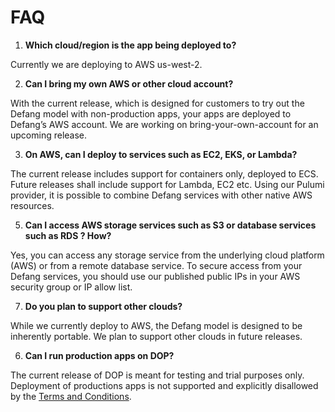# FAQ

1. **Which cloud/region is the app being deployed to?**

Currently we are deploying to AWS us-west-2.

2. **Can I bring my own AWS or other cloud account?**

With the current release, which is designed for customers to try out the Defang model with non-production apps, your apps are deployed to Defang’s AWS account. We are working on bring-your-own-account for an upcoming release.

3. **On AWS, can I deploy to services such as EC2, EKS, or Lambda?**

The current release includes support for containers only, deployed to ECS. Future releases shall include support for Lambda, EC2 etc. Using our Pulumi provider, it is possible to combine Defang services with other native AWS resources.

5. **Can I access AWS storage services such as S3 or database services such as RDS ? How?**

Yes, you can access any storage service from the underlying cloud platform (AWS) or from a remote database service. To secure access from your Defang services, you should use our published public IPs in your AWS security group or IP allow list.

7. **Do you plan to support other clouds?**

While we currently deploy to AWS, the Defang model is designed to be inherently portable. We plan to support other clouds in future releases.

6. **Can I run production apps on DOP?**

The current release of DOP is meant for testing and trial purposes only. Deployment of productions apps is not supported and explicitly disallowed by the [Terms and Conditions](https://defang.io/terms-conditions.html).
